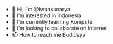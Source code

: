 - 👋 Hi, I’m @Iwansunarya
- 👀 I’m interested in Indonesia
- 🌱 I’m currently learning Komputer
- 💞️ I’m looking to collaborate on Internet
- 📫 How to reach me Budidaya

<!---
Iwansunarya/Iwansunarya is a ✨ special ✨ repository because its `README.md` (this file) appears on your GitHub profile.
You can click the Preview link to take a look at your changes.
--->
